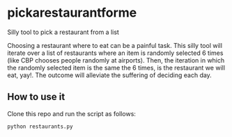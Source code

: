 # pickarestaurantforme

Silly tool to pick a restaurant from a list

Choosing a restaurant where to eat can be a painful task. This silly tool will
iterate over a list of restaurants where an item  is randomly selected 6 times
(<joke>like CBP chooses people randomly at airports</joke>). Then, the iteration
in which the randomly selected item is the same the 6 times, is the restaurant we
will eat, yay!. The outcome will alleviate the suffering of deciding each day.

## How to use it

Clone this repo and run the script as follows:

```
python restaurants.py
```
